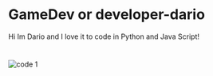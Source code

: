 # GameDev or developer-dario
Hi Im Dario and I love it to code in Python and Java Script!
#
![code 1](https://user-images.githubusercontent.com/80775077/144707060-0b7e728a-ee39-459b-8afa-9357e2495ee8.jpg)


